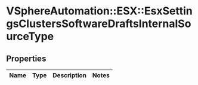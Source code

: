 # VSphereAutomation::ESX::EsxSettingsClustersSoftwareDraftsInternalSourceType

## Properties
Name | Type | Description | Notes
------------ | ------------- | ------------- | -------------


